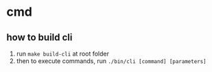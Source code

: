 # cmd

## how to build cli

1. run `make build-cli` at root folder
4. then to execute commands, run `./bin/cli [command] [parameters]`
